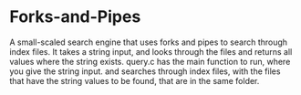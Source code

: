 # Forks-and-Pipes
A small-scaled search engine that uses forks and pipes to search through index files. It takes a string input, and looks through the files and returns all values where the string exists.
query.c has the main function to run, where you give the string input. and searches through index files, with the files that have the string values to be found, that are in the same folder.
